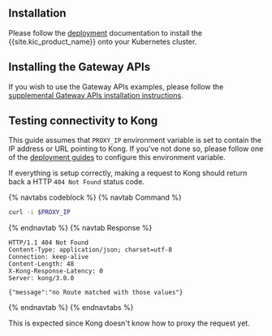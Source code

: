 ## Installation

Please follow the [deployment](/kubernetes-ingress-controller/{{page.kong_version}}/deployment/overview) documentation to install
the {{site.kic_product_name}} onto your Kubernetes cluster.

## Installing the Gateway APIs

If you wish to use the Gateway APIs examples, please follow the [supplemental
Gateway APIs installation instructions](/kubernetes-ingress-controller/{{page.kong_version}}/deployment/install-gateway-apis).

## Testing connectivity to Kong

This guide assumes that `PROXY_IP` environment variable is
set to contain the IP address or URL pointing to Kong.
If you've not done so, please follow one of the
[deployment guides](/kubernetes-ingress-controller/{{page.kong_version}}/deployment/overview) to configure this environment variable.

If everything is setup correctly, making a request to Kong should return back
a HTTP `404 Not Found` status code.

{% navtabs codeblock %}
{% navtab Command %}
```bash
curl -i $PROXY_IP
```
{% endnavtab %}
{% navtab Response %}
```text
HTTP/1.1 404 Not Found
Content-Type: application/json; charset=utf-8
Connection: keep-alive
Content-Length: 48
X-Kong-Response-Latency: 0
Server: kong/3.0.0

{"message":"no Route matched with those values"}
```
{% endnavtab %}
{% endnavtabs %}

This is expected since Kong doesn't know how to proxy the request yet.
